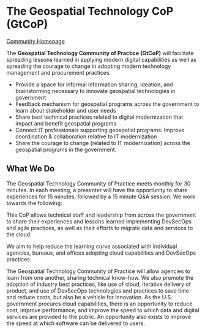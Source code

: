 # The Geospatial Technology CoP (GtCoP)
[Community Homepage](https://github.com/GSA/gtcop-wiki/wiki)

The **Geospatial Technology Community of Practice (GtCoP)** will facilitate spreading lessons learned in applying modern digital capabilities as well as spreading the courage to change in adopting modern technology management and procurement practices.
- Provide a space for informal information sharing, ideation, and brainstorming necessary to innovate geospatial technologies in government
- Feedback mechanism for geospatial programs across the government to learn about stakeholder and user needs
- Share best technical practices related to digital modernization that impact and benefit geospatial programs
- Connect IT professionals supporting geospatial programs: Improve coordination & collaboration relative to IT modernization 
- Share the courage to change (related to IT modernization) across the geospatial programs in the government.

## What We Do
The Geospatial Technology Community of Practice meets monthly for 30 minutes. In each meeting, a presenter will have the opportunity to share experiences for 15 minutes, followed by a 15 minute Q&A session. We work towards the following:

This CoP allows technical staff and leadership from across the government to share their experiences and lessons learned implementing DevSecOps and agile practices, as well as their efforts to migrate data and services to the cloud.

We aim to help reduce the learning curve associated with individual agencies, bureaus, and offices adopting cloud capabilities and DevSecOps practices.

The Geospatial Technology Community of Practice will allow agencies to learn from one another, sharing technical know-how. We also promote the adoption of industry best practices, like use of cloud, iterative delivery of product, and use of DevSecOps technologies and practices to save time and reduce costs, but also be a vehicle for innovation. As the U.S. government procures cloud capabilities, there is an opportunity to reduce cost, improve performance, and improve the speed to which data and digital services are provided to the public. An opportunity also exists to improve the speed at which software can be delivered to users.

